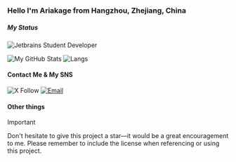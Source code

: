 ### Hello I'm Ariakage from Hangzhou, Zhejiang, China
##### My Status
![Jetbrains Student Developer](https://img.shields.io/badge/JetBrains_Student_Developer-000000?style=for-the-badge&logo=jetbrains&logoColor=white)

![My GitHub Stats](https://github-readme-stats.vercel.app/api?username=chenjj100419)
![Langs](https://github-readme-stats.vercel.app/api/top-langs/?username=chenjj100419)
#### Contact Me & My SNS
![X Follow](https://img.shields.io/twitter/follow/ariakage_?style=for-the-badge&logo=X&logoColor=white) [![Email](https://img.shields.io/badge/Email-neohutao233%40icloud.com-007ACC?style=for-the-badge&logo=maildotru&logoColor=white)](mailto:neohutao233@icloud.com)
#### Other things
> [!IMPORTANT]
> Don't hesitate to give this project a star—it would be a great encouragement to me. Please remember to include the license when referencing or using this project.